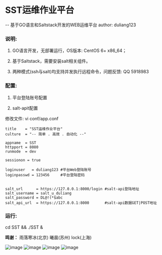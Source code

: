 # SST运维作业平台

-- 基于GO语言和Saltstack开发的WEB运维平台 author: duliang123


### 说明:

1. GO语言开发，无部署运行，OS版本: CentOS 6+ x86_64；

2. 基于Saltstack，需要安装salt相关组件。

3. 两种模式(ssh与salt)均支持并发执行远程命令，问题反馈: QQ 5918983


### 配置:

1. 平台登陆账号配置

2. salt-apit配置

修改文件: vi conf/app.conf 

    title    = "SST运维作业平台"
    culture  = "-- 简单 . 高效 . 自动化 --"

    appname  = SST
    httpport = 8080
    runmode  = dev

    sessionon = true

    loginuser   = duliang123 #平台Web登陆账号
    loginpasswd = 123456     #平台登陆密码 


    salt_url      = https://127.0.0.1:8000/login #salt-api登陆地址
    salt_username = salt_u_duliang
    salt_password = DL@!(*$abc
    salt_api_url  = https://127.0.0.1:8000       #salt-api数据GET|POST地址

### 运行:
cd SST && ./SST &


**鸣谢：**
雨落寒冰(北京) 曦晨(苏州) lock(上海)

![image](https://github.com/duliang123/SST/blob/master/screenshot/screenshot1.jpg)
![image](https://github.com/duliang123/SST/blob/master/screenshot/screenshot.jpg)
![image](https://github.com/duliang123/SST/blob/master/screenshot/screenshot2.jpg)
![image](https://github.com/duliang123/SST/blob/master/screenshot/screenshot3.jpg)
